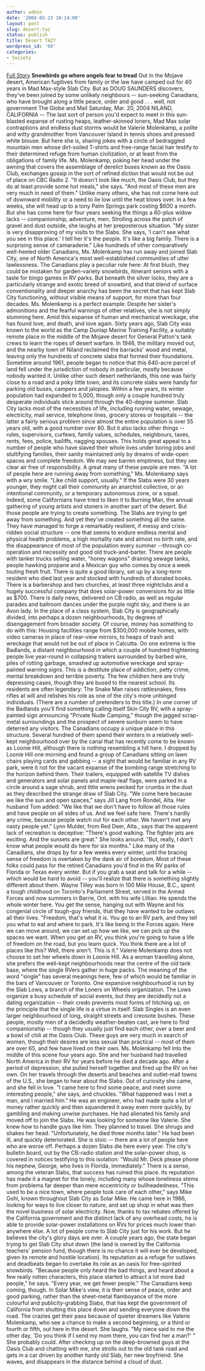 ```yaml
---
author: admin
date: '2004-03-23 10:14:00'
layout: post
slug: desert-taz
status: publish
title: Desert TAZ?
wordpress_id: '69'
categories:
- Society
---
```


[Full
Story](http://www.theglobeandmail.com/servlet/ArticleNews/TPStory/LAC/20040320/CENTRE20/TPComment/TopStories)
**Snowbirds go where angels fear to tread** Out in the Mojave desert,
American fugitives from family or the law have camped out for 40 years
in Mad Max-style Slab City. But as DOUG SAUNDERS discovers, they've been
joined by some unlikely neighbours -- sun-seeking Canadians, who have
brought along a little peace, order and good . . . well, not government
The Globe and Mail Saturday, Mar. 20, 2004 NILAND, CALIFORNIA -- The
last sort of person you'd expect to meet in this sun-blasted expanse of
rusting heaps, leather-skinned loners, Mad Max solar contraptions and
endless dust storms would be Valerie Molenkamp, a polite and witty
grandmother from Vancouver Island in tennis shoes and pressed white
blouse. But here she is, sharing jokes with a circle of bedraggled
mountain men whose dirt-soiled T-shirts and free-range facial hair
testify to their determined refuge from human civilization, or at least
from the obligations of family life. Ms. Molenkamp, poking her head
under the awning that covers the assemblage of derelict buses known as
the Oasis Club, exchanges gossip in the sort of refined diction that
would not be out of place on CBC Radio 2. "It doesn't look like much,
the Oasis Club, but they do at least provide some hot meals," she says.
"And most of these men are very much in need of them." Unlike many
others, she has not come here out of downward mobility or a need to lie
low until the heat blows over. In a few weeks, she will head up to a
tony Palm Springs park costing $600 a month. But she has come here for
four years seeking the things a 60-plus widow lacks -- companionship,
adventure, men. Strolling across the patch of gravel and dust outside,
she laughs at her preposterous situation. "My sister is very
disapproving of my visits to the Slabs. She says, 'I can't see what you
see in this place.' I tell her it's the people. It's like a big family.
There is a surprising sense of camaraderie." Like hundreds of other
comparatively well-heeled older Canadians, Ms. Molenkamp has run away
and joined Slab City, one of North America's most well-established
communities of utter lawlessness. The Canadians play a peculiar role
here: At first blush, they could be mistaken for garden-variety
snowbirds, itinerant seniors with a taste for bingo games in RV parks.
But beneath the silver locks, they are a particularly strange and exotic
breed of snowbird, and that blend of surface conventionality and deeper
anarchy has been the secret that has kept Slab City functioning, without
visible means of support, for more than four decades. Ms. Molenkamp is a
perfect example: Despite her sister's admonitions and the fearful
warnings of other relatives, she is not simply slumming here. Amid this
expanse of human and mechanical wreckage, she has found love, and death,
and love again. Sixty years ago, Slab City was known to the world as the
Camp Dunlap Marine Training Facility, a suitably remote place in the
middle of the Mojave desert for General Patton's tank crews to learn the
ropes of desert warfare. In 1946, the military moved out, and the nearby
town of Niland reclaimed the barracks' wood and metal, leaving only the
hundreds of concrete slabs that formed their foundations. Sometime
around 1961, people began to notice that this 640-acre parcel of land
fell under the jurisdiction of nobody in particular, mostly because
nobody wanted it. Unlike other such desert netherlands, this one was
fairly close to a road and a poky little town, and its concrete slabs
were handy for parking old buses, campers and jalopies. Within a few
years, its winter population had expanded to 5,000, though only a couple
hundred truly desperate individuals stick around through the 40-degree
summer. Slab City lacks most of the necessities of life, including
running water, sewage, electricity, mail service, telephone lines,
grocery stores or hospitals -- the latter a fairly serious problem since
almost the entire population is over 55 years old, with a good number
over 80. But it also lacks other things -- rules, supervisors, curfews,
family values, schedules, neighbours, taxes, rents, fees, police,
bailiffs, nagging spouses. This holds great appeal to a number of people
who have slaved their whole lives under boring jobs and stultifying
families, their sanity maintained only by dreams of wide-open spaces and
complete freedom. We may see barren emptiness, but they see clear air
free of responsibility. A great many of these people are men. "A lot of
people here are running away from something," Ms. Molenkamp says with a
wry smile. "Like child support, usually." If the Slabs were 30 years
younger, they might call their community an anarchist collective, or an
intentional community, or a temporary autonomous zone, or a squat.
Indeed, some Californians have tried to liken it to Burning Man, the
annual gathering of young artists and stoners in another part of the
desert. But those people are trying to create something. The Slabs are
trying to get away from something. And yet they've created something all
the same. They have managed to forge a remarkably resilient, if messy
and crisis-ridden social structure -- one that seems to endure endless
mental and physical health problems, a high mortality rate and almost no
birth rate, and the disappearance of most of the population every summer
--through co-operation and necessity and good old truck-and-barter.
There are people with tanker trucks selling water, "honey wagons"
draining sewage tanks, people hawking propane and a Mexican guy who
comes by once a week touting fresh fruit. There is quite a good library,
set up by a long-term resident who died last year and stocked with
hundreds of donated books. There is a barbershop and two churches, at
least three nightclubs and a hugely successful company that does
solar-power conversions for as little as $700. There is daily news,
delivered on CB radio, as well as regular parades and ballroom dances
under the purple night sky, and there is an Avon lady. In the place of a
class system, Slab City is geographically divided, into perhaps a dozen
neighbourhoods, by degrees of disengagement from broader society. Of
course, money has something to do with this: Housing facilities range
from $300,000 mobile homes, with video cameras in place of rear-view
mirrors, to heaps of trash and wreckage that would not be out of place
in Calcutta. On one extreme is the Badlands, a distant neighbourhood in
which a couple of hundred frightening people live year-round in
collapsing trailers surrounded by barbed wire, piles of rotting garbage,
smashed up automotive wreckage and spray-painted warning signs. This is
a destitute place of addiction, petty crime, mental breakdown and
terrible poverty. The few children here are truly depressing cases,
though they are bused to the nearest school. Its residents are often
legendary: The Snake Man raises rattlesnakes, fires rifles at will and
relishes his role as one of the city's more unhinged individuals. (There
are a number of pretenders to this title.) In one corner of the Badlands
you'll find something calling itself Skin City RV, with a spray-painted
sign announcing "Private Nude Camping," though the jagged scrap-metal
surroundings and the prospect of severe sunburn seem to have deterred
any visitors. The Canadians occupy a unique place in this structure.
Several hundred of them spend their winters in a relatively well-kept
neighbourhood over by the canal that has recently come to be known as
Loonie Hill, although there is nothing resembling a hill here. I dropped
by Loonie Hill one morning and found a group of Canadians sitting on
lawn chairs playing cards and gabbing -- a sight that would be familiar
in any RV park, were it not for the vacant expanse of the bombing range
stretching to the horizon behind them. Their trailers, equipped with
satellite TV dishes and generators and solar panels and maple-leaf
flags, were parked in a circle around a sage shrub, and little wrens
pecked for crumbs in the dust as they described the strange draw of Slab
City. "We come here because we like the sun and open spaces," says Jill
Lang from Rondel, Alta. Her husband Tom added: "We like that we don't
have to follow all those rules and have people on all sides of us. And
we feel safe here. There's hardly any crime, because people watch out
for each other. We haven't met any nasty people yet." Lynn Mulder, from
Red Deer, Alta., says that the apparent lack of recreation is deceptive:
"There's good walking. The fighter jets are exciting. And the sunsets
are great." She looks around. "But, really, I don't know what people
would do here for six months." Like many of the Canadians, she drops by
for a few weeks every winter, until the bracing sense of freedom is
overtaken by the dank air of boredom. Most of these folks could pass for
the retired Canadians you'd find in the RV parks of Florida or Texas
every winter. But if you grab a seat and talk for a while -- which would
be hard to avoid -- you'll realize that there is something slightly
different about them. Wayne Tilley was born in 100 Mile House, B.C.,
spent a tough childhood on Toronto's Parliament Street, served in the
Armed Forces and now summers in Barrie, Ont. with his wife Lillian. He
spends the whole winter here. You get the sense, hanging out with Wayne
and his congenial circle of tough-guy friends, that they have wanted to
be outlaws all their lives. "Freedom, that's what it is. You go to an RV
park, and they tell you what to eat and where to park. It's like being
in the Forces again. Here we can move around, we can set up how we like,
we can pick up the spaces we want. When you get an RV, you think you're
going to have a life of freedom on the road, but you learn quick. You
think there are a lot of places like this? Well, there aren't. This is
it." Valerie Molenkamp does not choose to set her wheels down in Loonie
Hill. As a woman travelling alone, she prefers the well-kept
neighbourhoods near the centre of the old tank base, where the single
RVers gather in huge packs. The meaning of the word "single" has several
meanings here, few of which would be familiar in the bars of Vancouver
or Toronto. One expansive neighbourhood is run by the Slab Lows, a
branch of the Loners on Wheels organization. The Lows organize a busy
schedule of social events, but they are decidedly not a dating
organization -- their credo prevents most forms of hitching up, on the
principle that the single life is a virtue in itself. Slab Singles is an
even larger neighbourhood of long, straight streets and creosote bushes.
These people, mostly men of a decidedly weather-beaten cast, are here to
find companionship -- though they usually just find each other, over a
beer and a bowl of chili at the Oasis Club. These guys are very much in
search of women, though their desires are less sexual than practical --
most of them are over 65, and few have lived on their own. Ms. Molenkamp
fell into the middle of this scene four years ago. She and her husband
had travelled North America in their RV for years before he died a
decade ago. After a period of depression, she pulled herself together
and fired up the RV on her own. On her travels through the deserts and
beaches and outlet-mall towns of the U.S., she began to hear about the
Slabs. Out of curiosity she came, and she fell in love. "I came here to
find some peace, and meet some interesting people," she says, and
chuckles. "What happened was I met a man, and I married him." He was an
engineer, who had made quite a lot of money rather quickly and then
squandered it away even more quickly, by gambling and making unwise
purchases. He had alienated his family and moved off to join the Slabs.
He was looking for someone like Valerie. She knew how to handle guys
like him. They planned to travel. She shrugs and shakes her head.
"Unfortunately, he died three months later." He had been ill, and
quickly deteriorated. She is stoic -- there are a lot of people here who
are worse off. Perhaps a dozen Slabs die here every year. The city's
bulletin board, out by the CB-radio station and the solar-power shop, is
covered in notices testifying to this isolation: "Would Mr. Deck please
phone his nephew, George, who lives in Florida, immediately." There is a
sense, among the veteran Slabs, that success has ruined this place. Its
reputation has made it a magnet for the lonely, including many whose
loneliness stems from problems far deeper than mere eccentricity or
bullheadedness. "This used to be a nice town, where people took care of
each other," says Mike Gohl, known throughout Slab City as Solar Mike.
He came here in 1986, looking for ways to live closer to nature, and set
up shop in what was then the novel business of solar electricity. Now,
thanks to tax rebates offered by the California government and the
distinct lack of any overhead costs, he is able to provide solar-power
installations on RVs for prices much lower than anywhere else. A lot of
people come to Slab City just for his work. But he believes the city's
glory days are over. A couple years ago, the state began trying to get
Slab City shut down (the land is owned by the California teachers'
pension fund, though there is no chance it will ever be developed, given
its remote and hostile location). Its reputation as a refuge for outlaws
and deadbeats began to overtake its role as an oasis for free-spirited
snowbirds. "Because people only heard the bad things, and heard about a
few really rotten characters, this place started to attract a lot more
bad people," he says. "Every year, we get fewer people." The Canadians
keep coming, though. In Solar Mike's view, it is their sense of peace,
order and good parking, rather than the sheet-metal flamboyance of the
more colourful and publicity-grabbing Slabs, that has kept the
government of California from shutting this place down and sending
everyone down the road. The crazies get their pass because of quieter
dreamers like Valerie Molenkamp, who see a chance to make a second
beginning, or a third or fourth or fifth, out here in the desert. She
laughs. "My niece said to me the other day, 'Do you think if I send my
mom there, you can find her a man?' " She probably could. After checking
up on the deep-browned guys at the Oasis Club and chatting with me, she
strolls out to the old tank road and gets in a car driven by another
hardy old Slab, her new boyfriend. She waves, and disappears in the
distance behind a cloud of dust.
